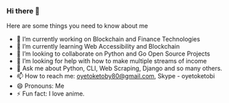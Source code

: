 ### Hi there 👋

Here are some things you need to know about me

- 🔭 I’m currently working on Blockchain and Finance Technologies
- 🌱 I’m currently learning Web Accessibility and Blockchain
- 👯 I’m looking to collaborate on Python and Go Open Source Projects
- 🤔 I’m looking for help with how to make multiple streams of income
- 💬 Ask me about Python, CLI, Web Scraping, Django and so many others.
- 📫 How to reach me: oyetoketoby80@gmail.com, Skype - oyetoketobi
- 😄 Pronouns: Me
- ⚡ Fun fact: I love anime.

